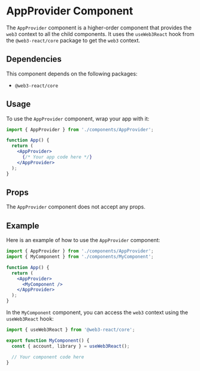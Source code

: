 # AppProvider Component

The `AppProvider` component is a higher-order component that provides the `web3` context to all the child components. It uses the `useWeb3React` hook from the `@web3-react/core` package to get the `web3` context.

## Dependencies

This component depends on the following packages:

- `@web3-react/core`

## Usage

To use the `AppProvider` component, wrap your app with it:

```jsx
import { AppProvider } from './components/AppProvider';

function App() {
  return (
    <AppProvider>
      {/* Your app code here */}
    </AppProvider>
  );
}
```

## Props

The `AppProvider` component does not accept any props.

## Example

Here is an example of how to use the `AppProvider` component:

```jsx
import { AppProvider } from './components/AppProvider';
import { MyComponent } from './components/MyComponent';

function App() {
  return (
    <AppProvider>
      <MyComponent />
    </AppProvider>
  );
}
```

In the `MyComponent` component, you can access the `web3` context using the `useWeb3React` hook:

```jsx
import { useWeb3React } from '@web3-react/core';

export function MyComponent() {
  const { account, library } = useWeb3React();

  // Your component code here
}
```